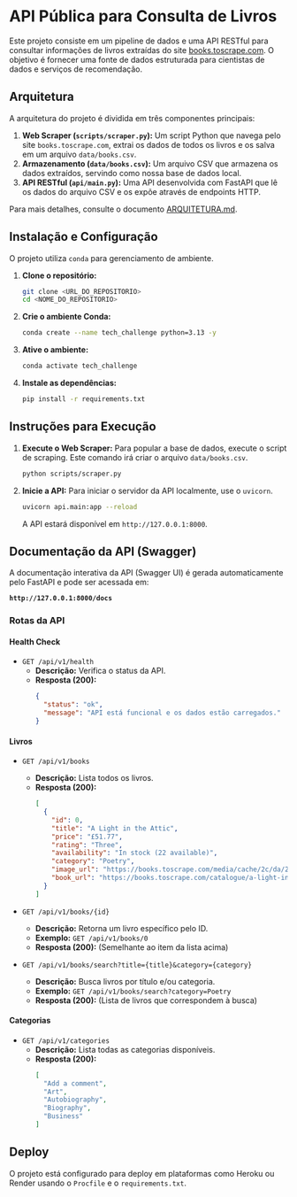# API Pública para Consulta de Livros

Este projeto consiste em um pipeline de dados e uma API RESTful para consultar informações de livros extraídas do site [books.toscrape.com](http://books.toscrape.com/). O objetivo é fornecer uma fonte de dados estruturada para cientistas de dados e serviços de recomendação.

## Arquitetura

A arquitetura do projeto é dividida em três componentes principais:

1.  **Web Scraper (`scripts/scraper.py`):** Um script Python que navega pelo site `books.toscrape.com`, extrai os dados de todos os livros e os salva em um arquivo `data/books.csv`.
2.  **Armazenamento (`data/books.csv`):** Um arquivo CSV que armazena os dados extraídos, servindo como nossa base de dados local.
3.  **API RESTful (`api/main.py`):** Uma API desenvolvida com FastAPI que lê os dados do arquivo CSV e os expõe através de endpoints HTTP.

Para mais detalhes, consulte o documento [ARQUITETURA.md](ARQUITETURA.md).

## Instalação e Configuração

O projeto utiliza `conda` para gerenciamento de ambiente.

1.  **Clone o repositório:**
    ```bash
    git clone <URL_DO_REPOSITORIO>
    cd <NOME_DO_REPOSITORIO>
    ```

2.  **Crie o ambiente Conda:**
    ```bash
    conda create --name tech_challenge python=3.13 -y
    ```

3.  **Ative o ambiente:**
    ```bash
    conda activate tech_challenge
    ```

4.  **Instale as dependências:**
    ```bash
    pip install -r requirements.txt
    ```

## Instruções para Execução

1.  **Execute o Web Scraper:**
    Para popular a base de dados, execute o script de scraping. Este comando irá criar o arquivo `data/books.csv`.
    ```bash
    python scripts/scraper.py
    ```

2.  **Inicie a API:**
    Para iniciar o servidor da API localmente, use o `uvicorn`.
    ```bash
    uvicorn api.main:app --reload
    ```
    A API estará disponível em `http://127.0.0.1:8000`.

## Documentação da API (Swagger)

A documentação interativa da API (Swagger UI) é gerada automaticamente pelo FastAPI e pode ser acessada em:

**`http://127.0.0.1:8000/docs`**

### Rotas da API

#### Health Check

*   `GET /api/v1/health`
    *   **Descrição:** Verifica o status da API.
    *   **Resposta (200):**
        ```json
        {
          "status": "ok",
          "message": "API está funcional e os dados estão carregados."
        }
        ```

#### Livros

*   `GET /api/v1/books`
    *   **Descrição:** Lista todos os livros.
    *   **Resposta (200):**
        ```json
        [
          {
            "id": 0,
            "title": "A Light in the Attic",
            "price": "£51.77",
            "rating": "Three",
            "availability": "In stock (22 available)",
            "category": "Poetry",
            "image_url": "https://books.toscrape.com/media/cache/2c/da/2cdad67c44b002e7ead0cc35693c0e8b.jpg",
            "book_url": "https://books.toscrape.com/catalogue/a-light-in-the-attic_1000/index.html"
          }
        ]
        ```

*   `GET /api/v1/books/{id}`
    *   **Descrição:** Retorna um livro específico pelo ID.
    *   **Exemplo:** `GET /api/v1/books/0`
    *   **Resposta (200):** (Semelhante ao item da lista acima)

*   `GET /api/v1/books/search?title={title}&category={category}`
    *   **Descrição:** Busca livros por título e/ou categoria.
    *   **Exemplo:** `GET /api/v1/books/search?category=Poetry`
    *   **Resposta (200):** (Lista de livros que correspondem à busca)

#### Categorias

*   `GET /api/v1/categories`
    *   **Descrição:** Lista todas as categorias disponíveis.
    *   **Resposta (200):**
        ```json
        [
          "Add a comment",
          "Art",
          "Autobiography",
          "Biography",
          "Business"
        ]
        ```

## Deploy

O projeto está configurado para deploy em plataformas como Heroku ou Render usando o `Procfile` e o `requirements.txt`.